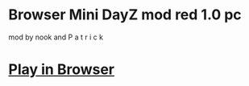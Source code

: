 # Browser Mini DayZ mod red 1.0 pc
 
mod by nook and P a t r i c k

# [Play in Browser](https://kuthai.github.io/MDZ-MOD-RED1.0-pc/)
